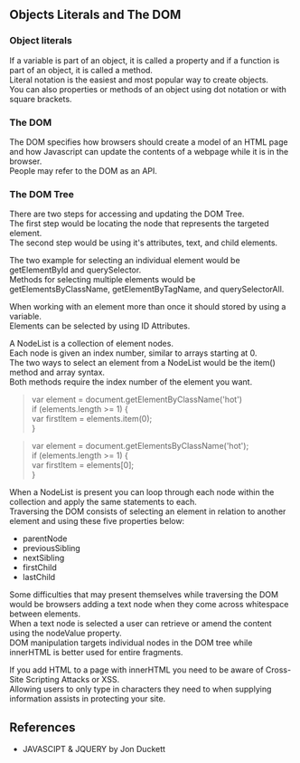 ## Objects Literals and The DOM

### Object literals
If a variable is part of an object, it is called a property and if a function is part of an object, it is called a method. <br>
Literal notation is the easiest and most popular way to create objects. <br>
You can also properties or methods of an object using dot notation or with square brackets. <br>

### The DOM

The DOM specifies how browsers should create a model of an HTML page and how Javascript can update the contents of a webpage while it is in the browser. <br>
People may refer to the DOM as an API. <br>

### The DOM Tree

There are two steps for accessing and updating the DOM Tree. <br>
The first step would be locating the node that represents the targeted element. <br>
The second step would be using it's attributes, text, and child elements. <br>

The two example for selecting an individual element would be getElementById and querySelector. <br>
Methods for selecting multiple elements would be getElementsByClassName, getElementByTagName, and querySelectorAll. <br>

When working with an element more than once it should stored by using a variable. <br>
Elements can be selected by using ID Attributes. <br>

A NodeList is a collection of element nodes. <br>
Each node is given an index number, similar to arrays starting at 0. <br>
The two ways to select an element from a NodeList would be the item() method and array syntax. <br>
Both methods require the index number of the element you want. <br>

> var element = document.getElementByClassName('hot') <br>
> if (elements.length >= 1) { <br>
>   var firstItem = elements.item(0); <br>
} <br>

> var element = document.getElementsByClassName('hot'); <br>
> if (elements.length >= 1) { <br>
>    var firstItem = elements[0]; <br>
} <br>

When a NodeList is present you can loop through each node within the collection and apply the same statements to each. <br>
Traversing the DOM consists of selecting an element in relation to another element and using these five properties below: <br>
- parentNode
- previousSibling
- nextSibling
- firstChild
- lastChild

Some difficulties that may present themselves while traversing the DOM would be browsers adding a text node when they come across whitespace between elements. <br>
When a text node is selected a user can retrieve or amend the content using the nodeValue property. <br>
DOM manipulation targets individual nodes in the DOM tree while innerHTML is better used for entire fragments. <br>

If you add HTML to a page with innerHTML you need to be aware of Cross-Site Scripting Attacks or XSS. <br>
Allowing users to only type in characters they need to when supplying information assists in protecting your site. <br>

## References
- JAVASCIPT & JQUERY by Jon Duckett